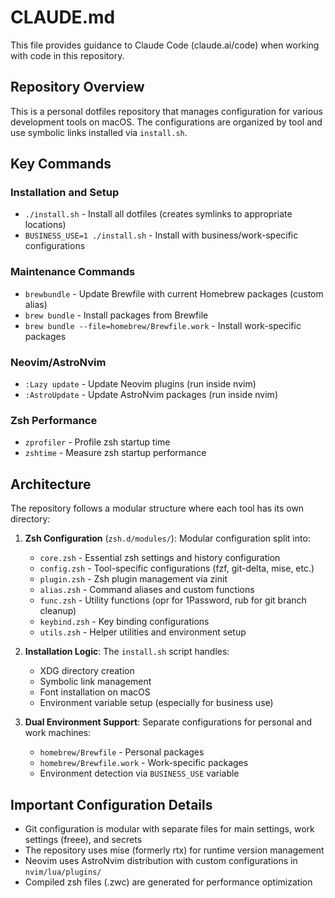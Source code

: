 # CLAUDE.md

This file provides guidance to Claude Code (claude.ai/code) when working with code in this repository.

## Repository Overview

This is a personal dotfiles repository that manages configuration for various development tools on macOS. The configurations are organized by tool and use symbolic links installed via `install.sh`.

## Key Commands

### Installation and Setup
- `./install.sh` - Install all dotfiles (creates symlinks to appropriate locations)
- `BUSINESS_USE=1 ./install.sh` - Install with business/work-specific configurations

### Maintenance Commands
- `brewbundle` - Update Brewfile with current Homebrew packages (custom alias)
- `brew bundle` - Install packages from Brewfile
- `brew bundle --file=homebrew/Brewfile.work` - Install work-specific packages

### Neovim/AstroNvim
- `:Lazy update` - Update Neovim plugins (run inside nvim)
- `:AstroUpdate` - Update AstroNvim packages (run inside nvim)

### Zsh Performance
- `zprofiler` - Profile zsh startup time
- `zshtime` - Measure zsh startup performance

## Architecture

The repository follows a modular structure where each tool has its own directory:

1. **Zsh Configuration** (`zsh.d/modules/`): Modular configuration split into:
   - `core.zsh` - Essential zsh settings and history configuration
   - `config.zsh` - Tool-specific configurations (fzf, git-delta, mise, etc.)
   - `plugin.zsh` - Zsh plugin management via zinit
   - `alias.zsh` - Command aliases and custom functions
   - `func.zsh` - Utility functions (opr for 1Password, rub for git branch cleanup)
   - `keybind.zsh` - Key binding configurations
   - `utils.zsh` - Helper utilities and environment setup

2. **Installation Logic**: The `install.sh` script handles:
   - XDG directory creation
   - Symbolic link management
   - Font installation on macOS
   - Environment variable setup (especially for business use)

3. **Dual Environment Support**: Separate configurations for personal and work machines:
   - `homebrew/Brewfile` - Personal packages
   - `homebrew/Brewfile.work` - Work-specific packages
   - Environment detection via `BUSINESS_USE` variable

## Important Configuration Details

- Git configuration is modular with separate files for main settings, work settings (freee), and secrets
- The repository uses mise (formerly rtx) for runtime version management
- Neovim uses AstroNvim distribution with custom configurations in `nvim/lua/plugins/`
- Compiled zsh files (.zwc) are generated for performance optimization